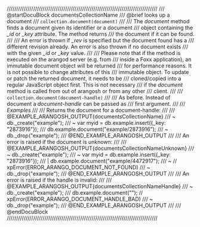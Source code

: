 ////////////////////////////////////////////////////////////////////////////////
/// @startDocuBlock documentsCollectionName
/// @brief looks up a document
/// `collection.document(document)`
///
/// The *document* method finds a document given its identifier or a document
/// object containing the *_id* or *_key* attribute. The method returns
/// the document if it can be found.
///
/// An error is thrown if *_rev* is specified but the document found has a
/// different revision already. An error is also thrown if no document exists
/// with the given *_id* or *_key* value.
///
/// Please note that if the method is executed on the arangod server (e.g. from
/// inside a Foxx application), an immutable document object will be returned
/// for performance reasons. It is not possible to change attributes of this
/// immutable object. To update or patch the returned document, it needs to be
/// cloned/copied into a regular JavaScript object first. This is not necessary
/// if the *document* method is called from out of arangosh or from any other
/// client.
///
/// `collection.document(document-handle)`
///
/// As before. Instead of document a *document-handle* can be passed as
/// first argument.
///
/// *Examples*
///
/// Returns the document for a document-handle:
///
/// @EXAMPLE_ARANGOSH_OUTPUT{documentsCollectionName}
/// ~ db._create("example");
/// ~ var myid = db.example.insert({_key: "2873916"});
///   db.example.document("example/2873916");
/// ~ db._drop("example");
/// @END_EXAMPLE_ARANGOSH_OUTPUT
///
/// An error is raised if the document is unknown:
///
/// @EXAMPLE_ARANGOSH_OUTPUT{documentsCollectionNameUnknown}
/// ~ db._create("example");
/// ~ var myid = db.example.insert({_key: "2873916"});
/// | db.example.document("example/4472917");
/// ~     // xpError(ERROR_ARANGO_DOCUMENT_NOT_FOUND)
/// ~ db._drop("example");
/// @END_EXAMPLE_ARANGOSH_OUTPUT
///
/// An error is raised if the handle is invalid:
///
/// @EXAMPLE_ARANGOSH_OUTPUT{documentsCollectionNameHandle}
/// ~ db._create("example");
///   db.example.document(""); // xpError(ERROR_ARANGO_DOCUMENT_HANDLE_BAD)
/// ~ db._drop("example");
/// @END_EXAMPLE_ARANGOSH_OUTPUT
///
/// @endDocuBlock
////////////////////////////////////////////////////////////////////////////////